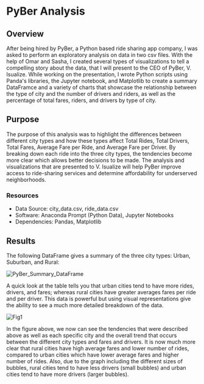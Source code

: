 # PyBer Analysis

## Overview
After being hired by PyBer, a Python based ride sharing app company, I was asked to perform an exploratory analysis on data in two csv files. With the help of Omar and Sasha, I created several types of visualizations to tell a compelling story about the data, that I will present to the CEO of PyBer, V. Isualize. While working on the presentation, I wrote Python scripts using Panda's libraries, the Jupyter notebook, and Matplotlib to create a summary DataFramce and a variety of charts that showcase the relationship between the type of city and the number of drivers and riders, as well as the percentage of total fares, riders, and drivers by type of city. 

## Purpose
The purpose of this analysis was to highlight the differences between different city types and how these types affect Total Rides, Total Drivers, Total Fares, Average Fare per Ride, and Average Fare per Driver. By breaking down each ride into the three city types, the tendencies become more clear which allows better decisions to be made. The analysis and visualizations that are presented to V. Isualize will help PyBer improve access to ride-sharing services and determine affordability for underserved neighborhoods.

### Resources
- Data Source: city_data.csv, ride_data.csv
- Software: Anaconda Prompt (Python Data), Jupyter Notebooks
- Dependencies: Pandas, Matplotlib

## Results
The following DataFrame gives a summary of the three city types: Urban, Suburban, and Rural:

![PyBer_Summary_DataFrame](https://user-images.githubusercontent.com/109091887/187668394-d8cbce74-f37a-470f-ad7b-91da20dbf44f.PNG)

A quick look at the table tells you that urban cities tend to have more rides, drivers, and fares; whereas rural cities have greater averages fares per ride and per driver. This data is powerful but using visual representations give the ability to see a much more detailed breakdown of the data.

![Fig1](https://user-images.githubusercontent.com/109091887/187671010-437e19b4-e5bd-4b5f-beab-9c05211da5f8.png)

In the figure above, we now can see the tendencies that were described above as well as each specific city and the overall trend that occurs between the different city types and fares and drivers. It is now much more clear that rural cities have high average fares and lower number of rides, compared to urban cities which have lower average fares and higher number of rides. Also, due to the graph including the different sizes of bubbles, rural cities tend to have less drivers (small bubbles) and urban cities tend to have more drivers (larger bubbles). 

